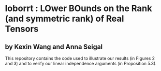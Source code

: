 # loborrt : LOwer BOunds on the Rank (and symmetric rank) of Real Tensors
## by Kexin Wang and Anna Seigal

This repository contains the code used to illustrate our results (in Figures 2 and 3) and to verify our linear independence arguments (in Proposition 5.3).

